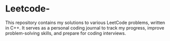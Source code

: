 # Leetcode-
This repository contains my solutions to various LeetCode problems, written in C++. It serves as a personal coding journal to track my progress, improve problem-solving skills, and prepare for coding interviews.
